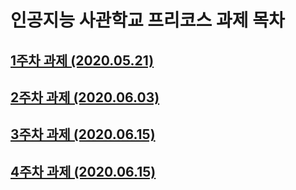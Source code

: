 # 인공지능 사관학교 프리코스 과제 목차

## [1주차 과제 (2020.05.21)](https://github.com/Ahntoday/Gwangju-AI-School/blob/master/1%EC%A3%BC%EC%B0%A8%EA%B3%BC%EC%A0%9C.ipynb "1주차 과제")

## [2주차 과제 (2020.06.03)](https://nbviewer.jupyter.org/github/Ahntoday/Gwangju-AI-School/blob/master/2%E1%84%8C%E1%85%AE%E1%84%8E%E1%85%A1%E1%84%80%E1%85%AA%E1%84%8C%E1%85%A6.ipynb "2주차 과제")

## [3주차 과제 (2020.06.15)](https://nbviewer.jupyter.org/github/Ahntoday/Gwangju-AI-School/blob/master/3%E1%84%8C%E1%85%AE%E1%84%8E%E1%85%A1_%E1%84%80%E1%85%AA%E1%84%8C%E1%85%A6.ipynb "3주차 과제")

## [4주차 과제 (2020.06.15)](https://nbviewer.jupyter.org/github/Ahntoday/Gwangju-AI-School/blob/master/4%E1%84%8C%E1%85%AE%E1%84%8E%E1%85%A1_%E1%84%80%E1%85%AA%E1%84%8C%E1%85%A6.ipynb "4주차 과제")
